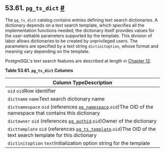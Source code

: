 ## 53.61. `pg_ts_dict` [#](#CATALOG-PG-TS-DICT)

The `pg_ts_dict` catalog contains entries defining text search dictionaries. A dictionary depends on a text search template, which specifies all the implementation functions needed; the dictionary itself provides values for the user-settable parameters supported by the template. This division of labor allows dictionaries to be created by unprivileged users. The parameters are specified by a text string `dictinitoption`, whose format and meaning vary depending on the template.

PostgreSQL's text search features are described at length in [Chapter 12](textsearch.html "Chapter 12. Full Text Search").

**Table 53.61. `pg_ts_dict` Columns**

| Column TypeDescription                                                                                                                                                 |
| ---------------------------------------------------------------------------------------------------------------------------------------------------------------------- |
| `oid` `oid`Row identifier                                                                                                                                              |
| `dictname` `name`Text search dictionary name                                                                                                                           |
| `dictnamespace` `oid` (references [`pg_namespace`](catalog-pg-namespace.html "53.32. pg_namespace").`oid`)The OID of the namespace that contains this dictionary       |
| `dictowner` `oid` (references [`pg_authid`](catalog-pg-authid.html "53.8. pg_authid").`oid`)Owner of the dictionary                                                    |
| `dicttemplate` `oid` (references [`pg_ts_template`](catalog-pg-ts-template.html "53.63. pg_ts_template").`oid`)The OID of the text search template for this dictionary |
| `dictinitoption` `text`Initialization option string for the template                                                                                                   |